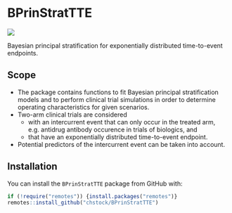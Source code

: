 
<!-- README.md is generated from README.Rmd. Please edit that file -->

# BPrinStratTTE

<!-- badges: start -->

[![](https://img.shields.io/badge/lifecycle-experimental-orange.svg)](https://lifecycle.r-lib.org/articles/stages.html#experimental)
<!-- badges: end -->

Bayesian principal stratification for exponentially distributed
time-to-event endpoints.

## Scope

- The package contains functions to fit Bayesian principal
  stratification models and to perform clinical trial simulations in
  order to determine operating characteristics for given scenarios.
- Two-arm clinical trials are considered
  - with an intercurrent event that can only occur in the treated arm,
    e.g. antidrug antibody occurence in trials of biologics, and
  - that have an exponentially distributed time-to-event endpoint.
- Potential predictors of the intercurrent event can be taken into
  account.

## Installation

You can install the `BPrinStratTTE` package from GitHub with:

``` r
if (!require("remotes")) {install.packages("remotes")}
remotes::install_github("chstock/BPrinStratTTE")
```
